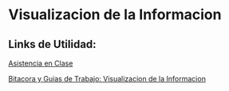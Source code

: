 # Visualizacion de la Informacion

## Links de Utilidad:

[Asistencia en Clase](https://docs.google.com/spreadsheets/d/1Jvj9glrEhnUksqema3E0fcbhbc6075ybojpFmJHnBRk/edit?ts=5e5d01e9#gid=0)

[Bitacora y Guias de Trabajo: Visualizacion de la Informacion](https://docs.google.com/document/d/1q4WhXb4wvaeEKdKoQvuYfz6J1Gepe_CBTem6ZeYiK4c/edit?ts=5e5d02e6)
